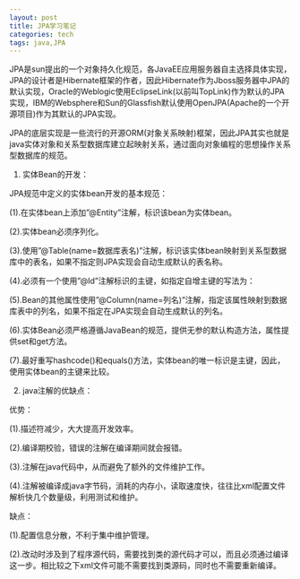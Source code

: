 ```yaml
---
layout: post
title: JPA学习笔记
categories: tech
tags: java,JPA
---
```


JPA是sun提出的一个对象持久化规范，各JavaEE应用服务器自主选择具体实现，JPA的设计者是Hibernate框架的作者，因此Hibernate作为Jboss服务器中JPA的默认实现，Oracle的Weblogic使用EclipseLink(以前叫TopLink)作为默认的JPA实现，IBM的Websphere和Sun的Glassfish默认使用OpenJPA(Apache的一个开源项目)作为其默认的JPA实现。

JPA的底层实现是一些流行的开源ORM(对象关系映射)框架，因此JPA其实也就是java实体对象和关系型数据库建立起映射关系，通过面向对象编程的思想操作关系型数据库的规范。

1. 实体Bean的开发：

JPA规范中定义的实体bean开发的基本规范：

  (1).在实体bean上添加”@Entity”注解，标识该bean为实体bean。
  
  (2).实体bean必须序列化。
  
  (3).使用”@Table(name=数据库表名)”注解，标识该实体bean映射到关系型数据库中的表名，如果不指定则JPA实现会自动生成默认的表名称。
  
  (4).必须有一个使用”@Id”注解标识的主键，如指定自增主键的写法为：
  
  (5).Bean的其他属性使用”@Column(name=列名)”注解，指定该属性映射到数据库表中的列名，如果不指定在JPA实现会自动生成默认的列名。

  (6).实体Bean必须严格遵循JavaBean的规范，提供无参的默认构造方法，属性提供set和get方法。
  
  (7).最好重写hashcode()和equals()方法，实体bean的唯一标识是主键，因此，使用实体bean的主键来比较。
  
  
2. java注解的优缺点：

  优势：
  
  (1).描述符减少，大大提高开发效率。
  
  (2).编译期校验，错误的注解在编译期间就会报错。
  
  (3).注解在java代码中，从而避免了额外的文件维护工作。
  
  (4).注解被编译成java字节码，消耗的内存小，读取速度快，往往比xml配置文件解析快几个数量级，利用测试和维护。
  
  缺点：
  
  (1).配置信息分散，不利于集中维护管理。
  
  (2).改动时涉及到了程序源代码，需要找到类的源代码才可以，而且必须通过编译这一步。相比较之下xml文件可能不需要找到类源码，同时也不需要重新编译。
